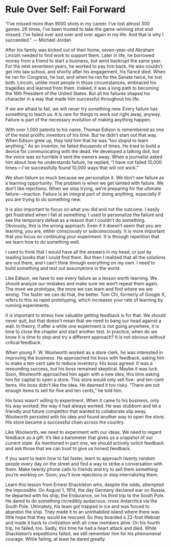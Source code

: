 # Rule Over Self: Fail Forward

“I’ve missed more than 9000 shots in my career. I’ve lost almost 300 games. 26 times, I’ve been trusted to take the game-winning shot and missed. I’ve failed over and over and over again in my life. And that is why I succeeded.”
— Michael Jordan

After his family was kicked out of their home, seven-year-old Abraham Lincoln needed to find work to support them. Later in life, he borrowed money from a friend to start a business, but went bankrupt the same year. For the next seventeen years, he worked to pay him back. He also couldn’t get into law school, and shortly after his engagement, his fiancé died. When he ran for Congress, he lost, and when he ran for the Senate twice, he lost both. Lincoln, unlike most people in those circumstances, embraced his tragedies and learned from them. Indeed, it was a long path to becoming the 16th President of the United States. But all his failures shaped his character in a way that made him successful throughout his life.

If we are afraid to fail, we will never try something new. Every failure has something to teach us. It is rare for things to work out right away, anyway. Failure is part of the necessary evolution of making anything happen.

With over 1,000 patents to his name, Thomas Edison is remembered as one of the most prolific inventors of his time. But he didn’t start out that way. When Edison grew up, they told him that he was “too stupid to learn anything.” As an inventor, he failed thousands of times. He tried to build a device for communicating with the dead. He developed a talking doll, but the voice was so horrible it sent the owners away. When a journalist asked him about how he understands failure, he replied, “I have not failed 10,000 times — I’ve successfully found 10,000 ways that will not work.”

We shun failure so much because we personalize it. We don’t see failure as a learning opportunity. The problem is when we get tainted with failure. We don’t like rejections. When we stop trying, we’re preparing for the ultimate failure — inaction. Failure is an integral part of doing anything, especially if you are trying to do something new.

It is also important to focus on what you did and not the outcome. I easily get frustrated when I fail at something. I used to personalize the failure and see the temporary defeat as a reason that I couldn’t do something. Obviously, this is the wrong approach. Even if it doesn’t seem that you are learning, you are, either consciously or subconsciously. It is more important that you focus on continuing your experiment. It is through repetition that we learn how to do something well.

I used to think that I would have all the answers in my head, or just by reading books that I could find them. But then I realized that all the solutions are out there, and I can’t think through everything on my own. I need to build something and test out assumptions in the world.

Like Edison, we have to see every failure as a lesson worth learning. We should analyze our mistakes and make sure we won’t repeat them again. The more we prototype, the more we can learn and find where we are wrong. The faster we can do that, the better. Tom Chi, formerly of Google X, refers to this as rapid prototyping, which increases your rate of learning by running experiments.

It is important to stress how valuable getting feedback is for that. We should never quit, but that doesn’t mean that we need to bang our head against a wall. In theory, if after a while one experiment is not going anywhere, it is time to close the chapter and start another test. In practice, when do we know it is time to stop and try a different approach? It is not obvious without critical feedback.

When young F. W. Woolworth worked as a store clerk, he was interested in improving the business. He approached his boss with feedback, asking him to make a ten-cent sale to reduce inventory. His boss agreed. It was a resounding success, but his boss remained skeptical. Maybe it was luck. Soon, Woolworth approached him again with a new idea, this time asking him for capital to open a store. This store would only sell five- and ten-cent items. His boss didn’t like the idea. He deemed it too risky. “There are not enough items to sell for five and ten cents,” he told him.

His boss wasn’t willing to experiment. When it came to his business, only his way worked: the way it had always worked. He was stubborn and let a friendly and future competitor that wanted to collaborate slip away. Woolworth persisted with his idea and found another way to open the store. His store became a successful chain across the country.

Like Woolworth, we need to experiment with our ideas. We need to regard feedback as a gift. It’s like a barometer that gives us a snapshot of our current state. As mentioned in part one, we should actively solicit feedback and ask those that we can trust to give us honest feedback.

If you want to learn how to fail faster, learn to approach twenty random people every day on the street and find a way to strike a conversation with them. Make twenty phone calls to friends and try to sell them something you’re working on. Soon, you’ll love rejections or stop internalizing them.

Learn this lesson from Ernest Shackleton who, despite the odds, attempted the impossible. On August 1, 1914, the day Germany declared war on Russia, he departed with his ship, the Endurance, on his third trip to the South Pole. He dared to do something incredibly audacious: cross Antarctica via the South Pole. Ultimately, his team got trapped in ice and was forced to abandon the ship. They made it to an uninhabited island where there was little hope that they would be rescued. So they boarded a 22-foot lifeboat and made it back to civilization with all crew members alive. On his fourth trip, he failed, too. Sadly, this time he had a heart attack and died. While Shackleton’s expeditions failed, we still remember him for his phenomenal courage. While failing, at least he dared greatly.

